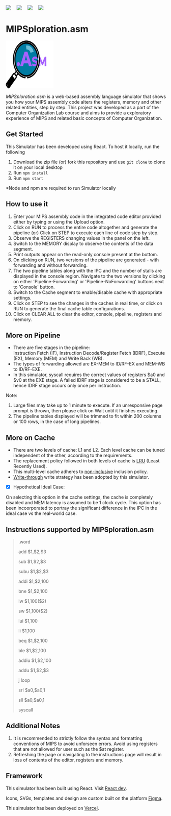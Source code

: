 <p>
    <img src="https://img.shields.io/badge/react-v17.0.1-brightgreen">&emsp;
    <img src="https://img.shields.io/badge/JavaScript-89.1%25-informational">&emsp;
    <img src="https://img.shields.io/badge/deployement-vercel-lightgrey">&emsp;
    <img src="https://img.shields.io/badge/dependencies-3%20out%20of%20date-orange">
</p>

# MIPSploration.asm
<img src="readme_assets/asmIcon.svg" height="150" width="150">

*MIPSploration.asm* is a web-based assembly language simulator that shows you how your MIPS assembly code alters the registers, memory and other related entities, step by step.
This project was developed as a part of the Computer Organization Lab course and aims to provide a exploratory experience of MIPS and related basic concepts of Computer Organization. 

## Get Started
This Simulator has been developed using React. To host it locally, run the following
1. Download the zip file (or) fork this repository and use ```git clone``` to clone it on your local desktop
2. Run ```npm install```
3. Run ```npm start```
<p>*Node and npm are required to run Simulator locally</p>

## How to use it
1. Enter your MIPS assembly code in the integrated code editor provided either by typing or using the Upload option.
2. Click on RUN to process the entire code altogether and generate the pipeline
    (or)
   Click on STEP to execute each line of code step by step.
3. Observe the REGISTERS changing values in the panel on the left. 
4. Switch to the MEMORY display to observe the contents of the data segment.
5. Print outputs appear on the read-only console present at the bottom.
6. On clicking on RUN, two versions of the pipeline are generated - with forwarding and without forwarding.
7. The two pipeline tables along with the IPC and the number of stalls are displayed in the console region. Navigate to the two versions by clicking on either 'Pipeline-Forwarding' or 'Pipeline-NoForwarding' buttons next to 'Console' button.
8. Switch to the Cache segment to enable/disable cache with appropriate settings.
9. Click on STEP to see the changes in the caches in real time, or click on RUN to generate the final cache table configurations.
10. Click on CLEAR ALL to clear the editor, console, pipeline, registers and memory.

## More on Pipeline
* There are five stages in the pipeline:                                                                                                                        
Instruction Fetch (IF), Instruction Decode/Register Fetch (IDRF), Execute (EX), Memory (MEM) and Write Back (WB).
* The types of forwarding allowed are EX-MEM to ID/RF-EX and MEM-WB to ID/RF-EXE.
* In this simulator, syscall requires the correct values of registers $a0 and $v0 at the EXE stage. A failed IDRF stage is considered to be a STALL, hence IDRF stage occurs only once per instruction.

Note:
1. Large files may take up to 1 minute to execute. If an unresponsive page prompt is thrown, then please click on Wait until it finishes executing.
2. The pipeline tables displayed will be trimmed to fit within 200 columns or 100 rows, in the case of long pipelines.

## More on Cache
* There are two levels of cache: L1 and L2. Each level cache can be tuned independent of the other, according to the requirements.
* The replacement policy followed in both levels of cache is [LRU](https://en.wikipedia.org/wiki/Cache_replacement_policies#:~:text=LRU%2C%20like%20many%20other%20replacement,charged%20particle%20placed%20in%20it.) (Least Recently Used).
* This multi-level cache adheres to [non-inclusive](https://en.wikipedia.org/wiki/Cache_inclusion_policy#:~:text=NINE%20Policy,-Figure%203.&text=for%20block%20X.-,If%20the%20block%20is%20found%20in%20L1%20cache%2C%20then%20the,and%20returned%20to%20the%20processor.&text=If%20the%20block%20is%20not%20found%20in%20both%20L1%20and,there%20is%20no%20back%20invalidation.) inclusion policy.
* [Write-through](https://www.geeksforgeeks.org/write-through-and-write-back-in-cache/#:~:text=In%20write%20through%2C%20data%20is,power%20outage%20or%20system%20failure) write strategy has been adopted by this simulator.
- [x] Hypothetical Ideal Case:

On selecting this option in the cache settings, the cache is completely disabled and MEM latency is assumed to be 1 clock cycle. This option has been incoorporated to portray the significant difference in the IPC in the ideal case vs the real-world case.


## Instructions supported by MIPSploration.asm

><p>.word</p>
><p>add $1,$2,$3</p>
><p>sub $1,$2,$3</p>
><p>subu $1,$2,$3 </p>
><p>addi $1,$2,100</p>
><p>bne $1,$2,100</p>
><p>lw $1,100($2)</p>
><p>sw $1,100($2)</p>
><p>lui $1,100</p>
><p>li $1,100</p>
><p>beq $1,$2,100</p>
><p>ble $1,$2,100</p>
><p>addiu $1,$2,100</p>
><p>addu $1,$2,$3</p>
><p>j loop</p>
><p>srl $a0,$a0,1</p>
><p>sll $a0,$a0,1</p>
><p>syscall</p>

## Additional Notes
1. It is recommended to strictly follow the syntax and formatting conventions of MIPS to avoid unforseen errors. Avoid using registers that are not allowed for user such as the $at register.
2. Refreshing the page or navigating to the instructions page will result in loss of contents of the editor, registers and memory.

## Framework
This simulator has been built using React. Visit [React dev](https://reactjs.org/).

Icons, SVGs, templates and design are custom built on the platform [Figma](https://www.figma.com/files/recent?fuid=923224080357619403).

This simulator has been deployed on [Vercel](https://vercel.com).
